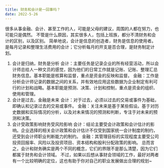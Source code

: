 ```yaml
---
title: 财务和会计是一回事吗？
date: 2022-5-26
---
```

很多从事金融、会计、甚至工作的人，可能是父母的建议，周围的人都在努力，也可能只是偶然。
不管是什么原因，其实很多人，包括上班族，都分不清财务和会计的区别，以及区别。
简单地说，会计是信息的创造者，财务是信息的使用者。
是每月记录和整理生活费用的会计；它分析每月的开支是否合理，是财务制定计划。
 <!-- more -->
1. 会计是归纳，财务是分析
会计：主要任务是记录企业的所有经营活动，所以会计师总给人一种文员的感觉，因为他们的日常工作就是记账、记账、整理汇总财务信息。基本职能是核算和监督，重点是资金的反映和监督。
金融：工作是分析会计师记录的数据之间的关系，并有效地应用这些数据为企业制定有利可行的计划和战略。基本职能是预测、决策、计划和控制，重点是资金的组织、使用和管理。
2. 会计是过去，金融是未来
会计：对于过去，必须以过去的交易或事件为基础，即确认和记录过去的交易或事件。
金融：关注未来是基于某些假设。基于对历史数据和实际情况的分析，以及对未来情况的预测和判断，专注于对未来的预测和决策。
3. 会计受政策影响财务受风险影响
会计：结论主要受会计政策和会计估计的影响。企业选择的相关会计政策和会计估计不仅受到国家统一会计制度的制约，还受到会计师职业判断能力的制约。
金融：其管理目标的实现程度主要受公司投资回报率、风险以及投资项目、资本结构和股利分配政策的影响。
总而言之，会计和财务确实是两个不同的概念，它们的界限不是那么清楚，因为它们都属于财务和会计领域。
不过，如果以后想从事财会领域的工作，最好对两者有一个比较明确的定位，这也有助于你对自己的职业发展做出合理的规划~